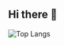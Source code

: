## Hi there 👋

![Top Langs](https://github-readme-stats.vercel.app/api/top-langs/?username=sergiohideki&layout=compact)
